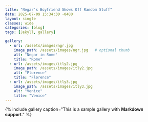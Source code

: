 ```yaml
---
title: "Negar’s Boyfriend Shows Off Random Stuff"
date: 2025-07-09 15:34:30 -0400
layout: single
classes: wide
categories: [blog]
tags: [Jekyll, gallery]

gallery:
  - url: /assets/images/ngr.jpg
    image_path: /assets/images/ngr.jpg   # optional thumb
    alt: "Negar in Rome"
    title: "Rome"
  - url: /assets/images/itly2.jpg
    image_path: /assets/images/itly2.jpg
    alt: "Florence"
    title: "Florence"
  - url: /assets/images/itly3.jpg
    image_path: /assets/images/itly3.jpg
    alt: "Venice"
    title: "Venice"
---
```


{% include gallery caption="This is a sample gallery with **Markdown support**." %}

